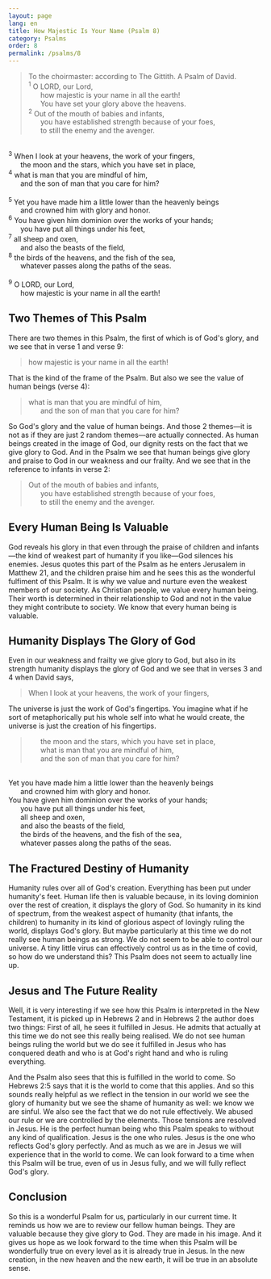 ```yaml
---
layout: page
lang: en
title: How Majestic Is Your Name (Psalm 8)
category: Psalms
order: 8
permalink: /psalms/8
---
```


> To the choirmaster: according to The Gittith. A Psalm of David.<br/>
<sup>1</sup> O LORD, our Lord,<br />
&nbsp;&nbsp;&nbsp;&nbsp;&nbsp;&nbsp;how majestic is your name in all the earth!<br />
&nbsp;&nbsp;&nbsp;&nbsp;&nbsp;&nbsp;You have set your glory above the heavens.<br />
<sup>2</sup> Out of the mouth of babies and infants,<br />
&nbsp;&nbsp;&nbsp;&nbsp;&nbsp;&nbsp;you have established strength because of your foes,<br />
&nbsp;&nbsp;&nbsp;&nbsp;&nbsp;&nbsp;to still the enemy and the avenger.<br />
<br />	
<sup>3</sup> When I look at your heavens, the work of your fingers,<br />
&nbsp;&nbsp;&nbsp;&nbsp;&nbsp;&nbsp;the moon and the stars, which you have set in place,<br />
<sup>4</sup> what is man that you are mindful of him,<br />
&nbsp;&nbsp;&nbsp;&nbsp;&nbsp;&nbsp;and the son of man that you care for him?<br />
<br />
<sup>5</sup> Yet you have made him a little lower than the heavenly beings<br />
&nbsp;&nbsp;&nbsp;&nbsp;&nbsp;&nbsp;and crowned him with glory and honor.<br />
<sup>6</sup> You have given him dominion over the works of your hands;<br />
&nbsp;&nbsp;&nbsp;&nbsp;&nbsp;&nbsp;you have put all things under his feet,<br />
<sup>7</sup> all sheep and oxen,<br />
&nbsp;&nbsp;&nbsp;&nbsp;&nbsp;&nbsp;and also the beasts of the field,<br />
<sup>8</sup> the birds of the heavens, and the fish of the sea,<br />
&nbsp;&nbsp;&nbsp;&nbsp;&nbsp;&nbsp;whatever passes along the paths of the seas.<br />
<br />
<sup>9</sup> O LORD, our Lord,<br />
&nbsp;&nbsp;&nbsp;&nbsp;&nbsp;&nbsp;how majestic is your name in all the earth!

## Two Themes of This Psalm
There are two themes in this Psalm, the first of which is of God's glory, and we see that in verse 1 and verse 9:
> how majestic is your name in all the earth!

That is the kind of the frame of the Psalm. But also we see the value of human beings (verse 4):
> what is man that you are mindful of him,<br />
&nbsp;&nbsp;&nbsp;&nbsp;&nbsp;&nbsp;and the son of man that you care for him?

So God's glory and the value of human beings. And those 2 themes&mdash;it is not as if they are just 2 random themes&mdash;are actually connected. As human beings created in the image of God, our dignity rests on the fact that we give glory to God. And in the Psalm we see that human beings give glory and praise to God in our weakness and our frailty. And we see that in the reference to infants in verse 2:
>Out of the mouth of babies and infants,<br />
&nbsp;&nbsp;&nbsp;&nbsp;&nbsp;&nbsp;you have established strength because of your foes,<br />
&nbsp;&nbsp;&nbsp;&nbsp;&nbsp;&nbsp;to still the enemy and the avenger.

## Every Human Being Is Valuable
God reveals his glory in that even through the praise of children and infants&mdash;the kind of weakest part of humanity if you like&mdash;God silences his enemies. Jesus quotes this part of the Psalm as he enters Jerusalem in Matthew 21, and the children praise him and he sees this as the wonderful fulfiment of this Psalm. It is why we value and nurture even the weakest members of our society. As Christian people, we value every human being. Their worth is determined in their relationship to God and not in the value they might contribute to society. We know that every human being is valuable.

## Humanity Displays The Glory of God
Even in our weakness and frailty we give glory to God, but also in its strength humanity displays the glory of God and we see that in verses 3 and 4 when David says,
> When I look at your heavens, the work of your fingers,

The universe is just the work of God's fingertips. You imagine what if he sort of metaphorically put his whole self into what he would create, the universe is just the creation of his fingertips.
>&nbsp;&nbsp;&nbsp;&nbsp;&nbsp;&nbsp;the moon and the stars, which you have set in place,<br />
&nbsp;&nbsp;&nbsp;&nbsp;&nbsp;&nbsp;what is man that you are mindful of him,<br />
&nbsp;&nbsp;&nbsp;&nbsp;&nbsp;&nbsp;and the son of man that you care for him?<br />
<br />
Yet you have made him a little lower than the heavenly beings<br />
&nbsp;&nbsp;&nbsp;&nbsp;&nbsp;&nbsp;and crowned him with glory and honor.<br />
You have given him dominion over the works of your hands;<br />
&nbsp;&nbsp;&nbsp;&nbsp;&nbsp;&nbsp;you have put all things under his feet,<br />
&nbsp;&nbsp;&nbsp;&nbsp;&nbsp;&nbsp;all sheep and oxen,<br />
&nbsp;&nbsp;&nbsp;&nbsp;&nbsp;&nbsp;and also the beasts of the field,<br />
&nbsp;&nbsp;&nbsp;&nbsp;&nbsp;&nbsp;the birds of the heavens, and the fish of the sea,<br />
&nbsp;&nbsp;&nbsp;&nbsp;&nbsp;&nbsp;whatever passes along the paths of the seas.<br />

## The Fractured Destiny of Humanity
Humanity rules over all of God's creation. Everything has been put under humanity's feet. Human life then is valuable because, in its loving dominion over the rest of creation, it displays the glory of God. So humanity in its kind of spectrum, from the weakest aspect of humanity (that infants, the children) to humanity in its kind of glorious aspect of lovingly ruling the world, displays God's glory. But maybe particularly at this time we do not really see human beings as strong. We do not seem to be able to control our universe. A tiny little virus can effectively control us as in the time of covid, so how do we understand this? This Psalm does not seem to actually line up.

## Jesus and The Future Reality
Well, it is very interesting if we see how this Psalm is interpreted in the New Testament, it is picked up in Hebrews 2 and in Hebrews 2 the author does two things: First of all, he sees it fulfilled in Jesus. He admits that actually at this time we do not see this really being realised. We do not see human beings ruling the world but we do see it fulfilled in Jesus who has conquered death and who is at God's right hand and who is ruling everything.

And the Psalm also sees that this is fulfilled in the world to come. So Hebrews 2:5 says that it is the world to come that this applies. And so this sounds really helpful as we reflect in the tension in our world we see the glory of humanity but we see the shame of humanity as well: we know we are sinful. We also see the fact that we do not rule effectively. We abused our rule or we are controlled by the elements. Those tensions are resolved in Jesus. He is the perfect human being who this Psalm speaks to without any kind of qualification. Jesus is the one who rules. Jesus is the one who reflects God's glory perfectly. And as much as we are in Jesus we will experience that in the world to come. We can look forward to a time when this Psalm will be true, even of us in Jesus fully, and we will fully reflect God's glory.

## Conclusion
So this is a wonderful Psalm for us, particularly in our current time. It reminds us how we are to review our fellow human beings. They are valuable because they give glory to God. They are made in his image. And it gives us hope as we look forward to the time when this Psalm will be wonderfully true on every level as it is already true in Jesus. In the new creation, in the new heaven and the new earth, it will be true in an absolute sense.